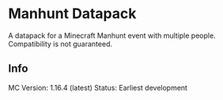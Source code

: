 # Manhunt Datapack
A datapack for a Minecraft Manhunt event with multiple people. Compatibility is not guaranteed.

## Info
MC Version: 1.16.4 (latest)
Status: Earliest development
